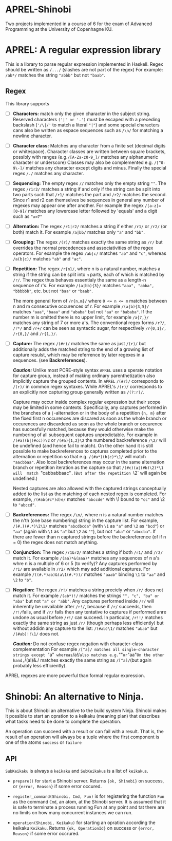 # APREL-Shinobi
Two projects implemented in a course of 6 for the exam of
Advanced Programming at the University of Copenhagne KU.

# APREL: A regular expression library
This is a library to parse regular expression implemented in Haskell.
Regex should be written as `/.../` (slashes are not part of the regex)
For example: `/ab*/` matches the string `"abbb"` but not `"baab"`.

## Regex
This library supports

- [ ] **Characters:** match only the given character in the subject string.
Reserved characters `('|' or '.')` must be escaped with a preceding backslash
(`'/\|/'` to match a literal `"|"`) and some special characters cans also be 
written as espace sequences such as `/\n/` for matching a newline character.

- [ ] **Character class:** Matches any character from a finite set
(decimal digits or whitespace). Character classes are written between square 
brackets, possibly with ranges (e.g.`/[A-Za-z0-9_]/` matches any alphanumeric
character or underscore)
Classes may also be complemented e.g. `/[^0-9\-]/` matches any character
except digits and minus.
Finally the special regex `/./` matches any character.

- [ ] **Sequencing:** The empty regex `//` matches only the empty string `""`.
The regex `/r1r2/` matches a string if and only if the string can be split into
two parts such that `/r1/` matches the part and `/r2/` matches the second.
Since r1 and r2 can themselves be sequences in general any number of regexes 
may appear one after another. For example the regex `/[a-z]=[0-9]/` matches
any lowercase letter followed by 'equals' and a digit such as `"x=7"`

- [ ] **Alternation:** The regex `/r1|r2/` matches a string if either `/r1/`
or `/r2/` (or both) match it. For example `/a|bb/` matches only 
`"a"` and `"bb"`.

- [ ] **Grouping:** The regex `/(r)/` matches exactly the same string as 
`/r/` but overrides the normal precedences and associativities of the regex
operators. For example the regex `/ab|c/` matches `"ab"` and `"c"`, whereas
`/a(b|c)/` matches `"ab"` and `"ac"`.

- [ ] **Repetition:** The regex `/r{n}/`, where n is a natural number, 
matches a string if the string can be split into `n` parts, each of which is
matched by `/r/`. The regex thus behaves essentialy the same as a length-n
sequence of r's. For example `/(a|bb){3}/` matches `"aaa", "abba", "bbbbbb"`,
etc. but not `"baa"` or `"baab"`. 

    The more general form of `/r{n,m}/` where
    `0 <= n <= m` matches between n and m consecutive occurences of r. 
    For example `/(a|b){3,5}/` matches `"aaa"`, `"baaa"` and `"ababa"` 
    but not `"aa"` or `"bababa"`. If the number m is omitted there is no upper 
    limit, for example `/a{7,}/` matches any string of 7 or more a's.
    The conventional regex forms `/r?/`, `/r*/` and `/r+/` can be seen as 
    syntactic sugar, for respectively `/r{0,1}/, /r{0,}/` and `/r{1,}/`.

- [ ] **Capture:** The regex `/(#r)/` matches the same as just `/(r)/` but
additionally adds the matched string to the end of a growing list of capture 
resulst, which may be referrence by later regexes in a sequences.
(see **Backreferences**).

    ***Caution:*** Unlike most PCRE-style syntax `APREL` uses a sperate notation 
    for capture group, instead of making ordinary parenthetization also 
    implicitly capture the grouped contents. In `APREL` `/(#r)/` corresponds
    to `/(r)/` in common regex syntaxes. While APREL's `/(r)/` corresponds to 
    an explicitly non capturing group generally written as `/(?:r)/`.

    Capture may occur inside complex regular expression but their scope may 
    be limited in some contexts. Specifically, any captures performed in the
    branches of a `|`-alternation or in the body of a repetition `{n, m}`
    after the fixed first n occurences are discared as soon as the whole branch
    or occurences are discardeed as soon as the whole branch or occurence has 
    succesfully matched, because they would otherwise make the numbering
    of all subsequent captures unpredictable. For example in 
    `/(#a)(b|(#cc))\2` or `/(#a){1,2}\2` the numbered backreference `/\2/`
    will be undefined (and hence fail to match).
    On the other hand it is still possible to make backreferences to captures
    completed prior to the alternation or repetition so that e.g. 
    `/(#a*)(b|c)*\1/` will match `"aacbbaa"`.
    Also local backreferences may occur in the same alternation branch or
    repetition iteration as the capture so that `/(#c)(a|(#b)\2)*\1 will 
    match `"cabbabbaac"`.(But after the repetition `\2` will again be 
    undefined.)

    Nested captures are also allowed with the captured strings conceptually 
    added to the list as the matching of each nested regex is completed.
    For example, `/(#ab(#c*)d)e/` matches `"abccde"` with \1 bound to 
    `"cc"` and \2 to `"abccd"`.

- [ ] **Backreferences:** The regex `/\n/`, where n is a natural number matches
the n'th (one base numbering) string in the capture list. For example,
`/(#.)(#.*)\2\1/` matches `"abcdbcda"` (with `\1` as `"a"` and `\2` as 
`"bcd"`) or `"aa"` (again with `\1` as `"a"` but `\2` as `""`), but not 
`"aba"` or `"abccba"`. If there are fewer than n captured strings 
before the backreference (of if n = 0) the regex does not match anything.

- [ ] **Conjunction:** The regex `/r1&r2/` matches a string if both `/r1/`
and `/r2/` match it. For example `/(aa)*&(aaa)*` matches any sequences of 
n a's whre n is a multiple of 6 or 5 (to verify)?
Any captures performed by `/r1/` are available in `/r2/` which may add 
additional captures. For example `/((#.*)ab)&(a\1(#.*))/` matches `"aaab"`
binding `\1` to `"aa"` and `\2` to `"b"`.

- [ ] **Negation:** The regex `/r!/` matches a string preciely when `/r/`
does not match it. For example `/(ab*)!/` matches the strings `"", "c", "ba"
or "aba"` but not `"a" or "abb"`.
Any captures performed inside `/r/` will inherently be unvailable after `/r!/`,
because if `/r/` succeeds, then `/r!/`fails, and if `/r/` fails then 
any tentative to captures if performed anre undone as usual before `/r!/` 
can succeed. In particular, `/r!!/` matches exactly the same string as 
just `/r/` (though perhaps less efficiently) but without addidn any capture 
to the list: `/(#ab)\1/` matches `"abab"` but `/(#ab)!!\1/` does not.

    ***Caution:*** Do not confuse regex negation with character-class complementation
    For example `/[^a]/ matches all single-character strings except `"a"` 
    whereas `/a!/` also matches e.g. `""` or `"aa"` On the other hand,
    `/(a!)&./ matches exactly the same string as `/[^a]/`(but again probably
    less efficiently).

APREL regexes are more powerful than formal regular expression.

# Shinobi: An alternative to Ninja.

This is about Shinobi an alternative to the build system Ninja.
Shinobi makes it possible to start an opration to a keikaku (meaning plan)
that describes what tasks need to be done to complete the operation.

An operation can succeed with a result or can fail with a result. That is, 
the result of an operation will always be a tuple where the first component
is one of the atoms `success` or `failure`

## API

`SubKeikaku` is always a `keikaku` and `SubKeikakus` is a list of `keikakus`.

- `prepare()` for start a Shinobi server.
Returns `{ok, Shinobi}` on success, or `{error, Reason}` if some error
occured.

- `register_command(Shinobi, Cmd, Fun)` is for registering the function 
`Fun` as the command `Cmd`, an atom,  at the Shinobi server. It is assumed 
that it is safe to terminate a process running Fun at any point and tat there
are no limits on how many concurrent instances we can run.

- `operation(Shinobi, Keikaku)` for starting an opration according the keikaku
`Keikaku`.
Returns `{ok, OperationId}` on success or `{error, Reason}` if some error
occrured.


